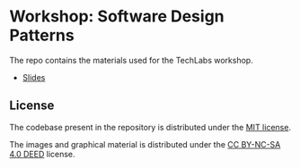 # Workshop: Software Design Patterns

The repo contains the materials used for the TechLabs workshop.

- [Slides](https://docs.google.com/presentation/d/1wp3NLtzrcCQSwh1iIf5n-lpL-Xhhm817t76s1iWqVdM/edit#slide=id.p)

## License

The codebase present in the repository is distributed under the [MIT license](LICENSE).

The images and graphical material is distributed under the [CC BY-NC-SA 4.0 DEED](https://creativecommons.org/licenses/by-nc-sa/4.0/) license.
